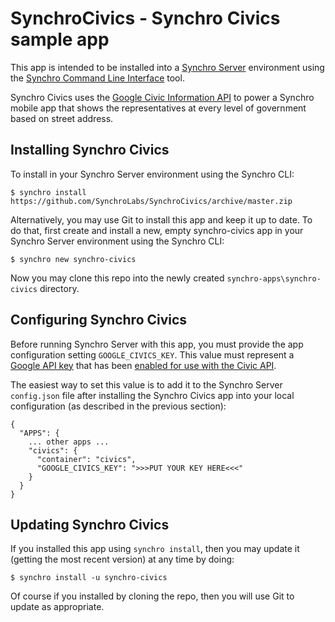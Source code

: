 # SynchroCivics - Synchro Civics sample app

This app is intended to be installed into a [Synchro Server](https://synchro.io) environment using the [Synchro Command Line Interface](https://www.npmjs.com/package/synchro) tool.  

Synchro Civics uses the [Google Civic Information API](https://developers.google.com/civic-information/) to power a Synchro mobile app that shows the representatives at every level of government based on street address.

## Installing Synchro Civics

To install in your Synchro Server environment using the Synchro CLI:
```
$ synchro install https://github.com/SynchroLabs/SynchroCivics/archive/master.zip
```

Alternatively, you may use Git to install this app and keep it up to date.  To do that, first create and install a new, empty synchro-civics app in your Synchro Server environment using the Synchro CLI:

```
$ synchro new synchro-civics
```

Now you may clone this repo into the newly created `synchro-apps\synchro-civics` directory.

## Configuring Synchro Civics

Before running Synchro Server with this app, you must provide the app configuration setting `GOOGLE_CIVICS_KEY`.  This value must represent a [Google API key](https://support.google.com/cloud/answer/6158862) that has been [enabled for use with the Civic API](https://developers.google.com/civic-information/docs/using_api).

The easiest way to set this value is to add it to the Synchro Server `config.json` file after installing the Synchro Civics app into your local configuration (as described in the previous section):

```
{
  "APPS": {
    ... other apps ...
    "civics": {
      "container": "civics",
      "GOOGLE_CIVICS_KEY": ">>>PUT YOUR KEY HERE<<<"
    }
  }
}
```

## Updating Synchro Civics

If you installed this app using `synchro install`, then you may update it (getting the most recent version) at any time by doing:

```
$ synchro install -u synchro-civics
```

Of course if you installed by cloning the repo, then you will use Git to update as appropriate.
